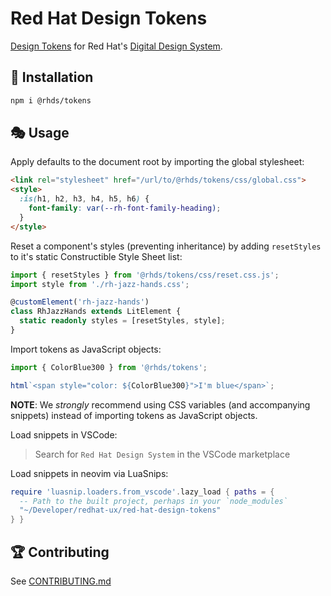 # Red Hat Design Tokens

[Design Tokens](https://design-tokens.github.io/community-group/format/) for Red Hat's [Digital Design System](https://ux.redhat.com).

## 🚚 Installation
```sh
npm i @rhds/tokens
```

## 🎭 Usage
Apply defaults to the document root by importing the global stylesheet:
```html
<link rel="stylesheet" href="/url/to/@rhds/tokens/css/global.css">
<style>
  :is(h1, h2, h3, h4, h5, h6) {
    font-family: var(--rh-font-family-heading);
  }
</style>
```

Reset a component's styles (preventing inheritance) by adding `resetStyles` to it's static Constructible Style Sheet list:
```ts
import { resetStyles } from '@rhds/tokens/css/reset.css.js';
import style from './rh-jazz-hands.css';

@customElement('rh-jazz-hands')
class RhJazzHands extends LitElement {
  static readonly styles = [resetStyles, style];
}
```

Import tokens as JavaScript objects:
```js
import { ColorBlue300 } from '@rhds/tokens';

html`<span style="color: ${ColorBlue300}">I'm blue</span>`;
```
**NOTE**: We *strongly* recommend using CSS variables (and accompanying snippets) instead of importing tokens as JavaScript objects.

Load snippets in VSCode:
> Search for `Red Hat Design System` in the VSCode marketplace

Load snippets in neovim via LuaSnips:
```lua
require 'luasnip.loaders.from_vscode'.lazy_load { paths = {
  -- Path to the built project, perhaps in your `node_modules`
  "~/Developer/redhat-ux/red-hat-design-tokens"
} }
```

## 🏆 Contributing
See [CONTRIBUTING.md](./CONTRIBUTING.md)

